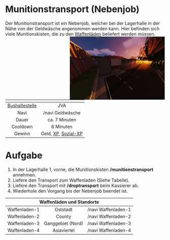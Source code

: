 # Munitionstransport (Nebenjob)
Der Munitionstransport ist ein Nebenjob, welcher bei der Lagerhalle in der Nähe von der Geldwäsche angenommen werden kann. Hier befinden sich viele Munitionskisten, die zu den [Waffenläden](../../pages/biz/waffendladen.md) beliefert werden müssen. <img align="right" width="300" eight="150" src="../../../assets/image/nebenjobs/Munitionstransport.png">

| <!-- --> | <!-- --> |
| :-: | :-: |
| [Bushaltestelle](../../pages/öpnv/bus.md) | JVA |
| Navi | /navi Geldwäsche |
| Dauer | ca. 7 Minuten |
| Cooldown | 6 Minuten |
| Gewinn | Geld, [XP](../../pages/allgemein/level.md), [Sozial-XP](../../pages/skills/social.md) |

# Aufgabe
1. In der Lagerhalle 1, vorne, die Munitionskisten **/munitionstransport** annehmen.
2. Liefere den Transport zum Waffenladen (Siehe Tabelle).
3. Liefere den Transport mit **/droptransport** beim Kassierer ab.
4. Wiederhole den Vorgang bis der Nebenjob beendet ist.

<table>
  <thead>
    <tr>
      <th colspan=3 align="center"> Waffenläden und Standorte</th>
    </tr>
  </thead>
  <tbody>
    <tr>
      <td align="center"> Waffenladen-1 </td>
      <td align="center"> Oststadt </td>
      <td align="center"> /navi Waffenladen-1 </td>
    </tr>
    <tr>
      <td align="center"> Waffenladen-2 </td>
      <td align="center"> County </td>
       <td align="center"> /navi Waffenladen-2 </td>
    </tr>
     <tr>
      <td align="center"> Waffenladen-3 </td>
      <td align="center"> Ganggebiet (Nord) </td>
        <td align="center"> /navi Waffenladen-3 </td>
    </tr>
     <tr>
      <td align="center"> Waffenladen-4 </td>
      <td align="center"> Asiaviertel </td>
        <td align="center"> /navi Waffenladen-4 </td>
    </tr>
  </tbody>
</table>
